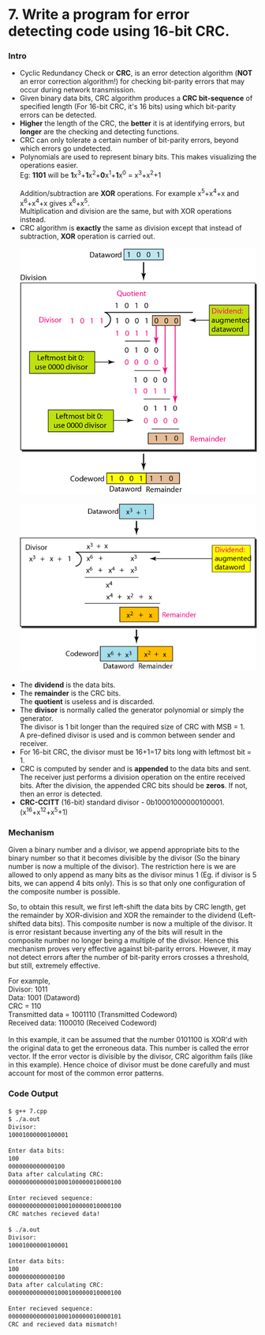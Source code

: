 # 7. Write a program for error detecting code using 16-bit CRC.

### Intro
* Cyclic Redundancy Check or **CRC**, is an error detection algorithm (**NOT** an error correction algorithm!) for checking bit-parity errors that may occur during network transmission.
* Given binary data bits, CRC algorithm produces a **CRC bit-sequence** of specified length (For 16-bit CRC, it's 16 bits) using which bit-parity errors can be detected.
* **Higher** the length of the CRC, the **better** it is at identifying errors, but **longer** are the checking and detecting functions.
* CRC can only tolerate a certain number of bit-parity errors, beyond which errors go undetected.
* Polynomials are used to represent binary bits. This makes visualizing the operations easier.<br>
  Eg:	**1101** will be **1**x<sup>3</sup>+**1**x<sup>2</sup>+**0**x<sup>1</sup>+**1**x<sup>0</sup> = x<sup>3</sup>+x<sup>2</sup>+1<br><br>
  Addition/subtraction are **XOR** operations. For example x<sup>5</sup>+x<sup>4</sup>+x and x<sup>6</sup>+x<sup>4</sup>+x gives x<sup>6</sup>+x<sup>5</sup>.<br>
  Multiplication and division are the same, but with XOR operations instead.
* CRC algorithm is **exactly** the same as division except that instead of subtraction, **XOR** operation is carried out.
<br><br><img src="../Images/7-1.png?raw=true" width="480px">
<br><br><img src="../Images/7-2.png?raw=true" width="480px">
<br><br>
* The **dividend** is the data bits.
* The **remainder** is the CRC bits. <br> The **quotient** is useless and is discarded.
* The **divisor** is normally called the generator polynomial or simply the generator. <br> The divisor is 1 bit longer than the required size of CRC with MSB = 1. <br> A pre-defined divisor is used and is common between sender and receiver.
* For 16-bit CRC, the divisor must be 16+1=17 bits long with leftmost bit = 1.
* CRC is computed by sender and is **appended** to the data bits and sent. <br> The receiver just performs a division operation on the entire received bits. After the division, the appended CRC bits should be **zeros**. If not, then an error is detected.
* **CRC-CCITT** (16-bit) standard divisor - 0b10001000000100001. (x<sup>16</sup>+x<sup>12</sup>+x<sup>5</sup>+1)

### Mechanism
Given a binary number and a divisor, we append appropriate bits to the binary number so that it becomes divisible by the divisor (So the binary number is now a multiple of the divisor). The restriction here is we are allowed to only append as many bits as the divisor minus 1 (Eg. if divisor is 5 bits, we can append 4 bits only). This is so that only one configuration of the composite number is possible.

So, to obtain this result, we first left-shift the data bits by CRC length, get the remainder by XOR-division and XOR the remainder to the dividend (Left-shifted data bits). This composite number is now a multiple of the divisor. It is error resistant because inverting any of the bits will result in the composite number no longer being a multiple of the divisor. Hence this mechanism proves very effective against bit-parity errors. However, it may not detect errors after the number of bit-parity errors crosses a threshold, but still, extremely effective.

For example,
<br> Divisor: 1011
<br> Data: 1001 (Dataword)
<br> CRC = 110
<br> Transmitted data = 1001110 (Transmitted Codeword)
<br> Received data: 1100010 (Received Codeword)
<br><br> In this example, it can be assumed that the number 0101100 is XOR'd with the original data to get the erroneous data. This number is called the error vector. If the error vector is divisible by the divisor, CRC algorithm fails (like in this example). Hence choice of divisor must be done carefully and must account for most of the common error patterns.

### Code Output
```
$ g++ 7.cpp
$ ./a.out
Divisor:
10001000000100001

Enter data bits:
100
0000000000000100
Data after calculating CRC:
00000000000001000100000010000100

Enter recieved sequence:
00000000000001000100000010000100
CRC matches recieved data!

$ ./a.out
Divisor:
10001000000100001

Enter data bits:
100
0000000000000100
Data after calculating CRC:
00000000000001000100000010000100

Enter recieved sequence:
00000000000001000100000010000101
CRC and recieved data mismatch!
```

